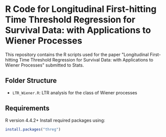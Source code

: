 # R Code for Longitudinal First-hitting Time Threshold Regression for Survival Data: with Applications to Wiener Processes

This repository contains the R scripts used for the paper "Longitudinal First-hitting Time Threshold Regression for Survival Data: with Applications to Wiener Processes" submitted to Stats.

## Folder Structure
- `LTR_Wiener.R`: LTR analysis for the class of Wiener processes

## Requirements
R version 4.4.2+
Install required packages using:
```R
install.packages("threg")
